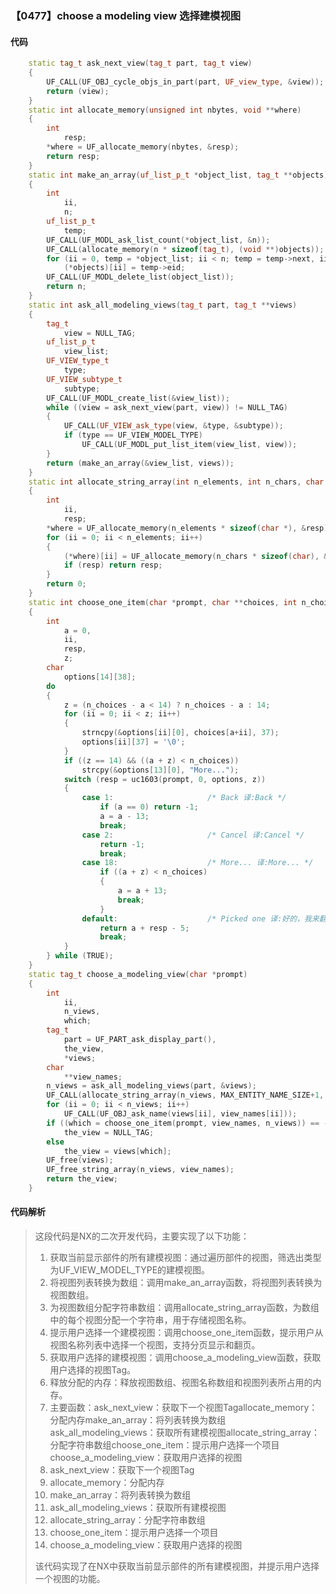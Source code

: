 ### 【0477】choose a modeling view 选择建模视图

#### 代码

```cpp
    static tag_t ask_next_view(tag_t part, tag_t view)  
    {  
        UF_CALL(UF_OBJ_cycle_objs_in_part(part, UF_view_type, &view));  
        return (view);  
    }  
    static int allocate_memory(unsigned int nbytes, void **where)  
    {  
        int  
            resp;  
        *where = UF_allocate_memory(nbytes, &resp);  
        return resp;  
    }  
    static int make_an_array(uf_list_p_t *object_list, tag_t **objects)  
    {  
        int  
            ii,  
            n;  
        uf_list_p_t  
            temp;  
        UF_CALL(UF_MODL_ask_list_count(*object_list, &n));  
        UF_CALL(allocate_memory(n * sizeof(tag_t), (void **)objects));  
        for (ii = 0, temp = *object_list; ii < n; temp = temp->next, ii++)  
            (*objects)[ii] = temp->eid;  
        UF_CALL(UF_MODL_delete_list(object_list));  
        return n;  
    }  
    static int ask_all_modeling_views(tag_t part, tag_t **views)  
    {  
        tag_t  
            view = NULL_TAG;  
        uf_list_p_t  
            view_list;  
        UF_VIEW_type_t  
            type;  
        UF_VIEW_subtype_t  
            subtype;  
        UF_CALL(UF_MODL_create_list(&view_list));  
        while ((view = ask_next_view(part, view)) != NULL_TAG)  
        {  
            UF_CALL(UF_VIEW_ask_type(view, &type, &subtype));  
            if (type == UF_VIEW_MODEL_TYPE)  
                UF_CALL(UF_MODL_put_list_item(view_list, view));  
        }  
        return (make_an_array(&view_list, views));  
    }  
    static int allocate_string_array(int n_elements, int n_chars, char ***where)  
    {  
        int  
            ii,  
            resp;  
        *where = UF_allocate_memory(n_elements * sizeof(char *), &resp);  
        for (ii = 0; ii < n_elements; ii++)  
        {  
            (*where)[ii] = UF_allocate_memory(n_chars * sizeof(char), &resp);  
            if (resp) return resp;  
        }  
        return 0;  
    }  
    static int choose_one_item(char *prompt, char **choices, int n_choices)  
    {  
        int  
            a = 0,  
            ii,  
            resp,  
            z;  
        char  
            options[14][38];  
        do  
        {  
            z = (n_choices - a < 14) ? n_choices - a : 14;  
            for (ii = 0; ii < z; ii++)  
            {  
                strncpy(&options[ii][0], choices[a+ii], 37);  
                options[ii][37] = '\0';  
            }  
            if ((z == 14) && ((a + z) < n_choices))  
                strcpy(&options[13][0], "More...");  
            switch (resp = uc1603(prompt, 0, options, z))  
            {  
                case 1:                     /* Back 译:Back */  
                    if (a == 0) return -1;  
                    a = a - 13;  
                    break;  
                case 2:                     /* Cancel 译:Cancel */  
                    return -1;  
                    break;  
                case 18:                    /* More... 译:More... */  
                    if ((a + z) < n_choices)  
                    {  
                        a = a + 13;  
                        break;  
                    }  
                default:                    /* Picked one 译:好的，我来翻译一下"picked one"这个短语。它的意思是“挑一个”。 */  
                    return a + resp - 5;  
                    break;  
            }  
        } while (TRUE);  
    }  
    static tag_t choose_a_modeling_view(char *prompt)  
    {  
        int  
            ii,  
            n_views,  
            which;  
        tag_t  
            part = UF_PART_ask_display_part(),  
            the_view,  
            *views;  
        char  
            **view_names;  
        n_views = ask_all_modeling_views(part, &views);  
        UF_CALL(allocate_string_array(n_views, MAX_ENTITY_NAME_SIZE+1, &view_names));  
        for (ii = 0; ii < n_views; ii++)  
            UF_CALL(UF_OBJ_ask_name(views[ii], view_names[ii]));  
        if ((which = choose_one_item(prompt, view_names, n_views)) == -1)  
            the_view = NULL_TAG;  
        else  
            the_view = views[which];  
        UF_free(views);  
        UF_free_string_array(n_views, view_names);  
        return the_view;  
    }

```

#### 代码解析

> 这段代码是NX的二次开发代码，主要实现了以下功能：
>
> 1. 获取当前显示部件的所有建模视图：通过遍历部件的视图，筛选出类型为UF_VIEW_MODEL_TYPE的建模视图。
> 2. 将视图列表转换为数组：调用make_an_array函数，将视图列表转换为视图数组。
> 3. 为视图数组分配字符串数组：调用allocate_string_array函数，为数组中的每个视图分配一个字符串，用于存储视图名称。
> 4. 提示用户选择一个建模视图：调用choose_one_item函数，提示用户从视图名称列表中选择一个视图，支持分页显示和翻页。
> 5. 获取用户选择的建模视图：调用choose_a_modeling_view函数，获取用户选择的视图Tag。
> 6. 释放分配的内存：释放视图数组、视图名称数组和视图列表所占用的内存。
> 7. 主要函数：ask_next_view：获取下一个视图Tagallocate_memory：分配内存make_an_array：将列表转换为数组ask_all_modeling_views：获取所有建模视图allocate_string_array：分配字符串数组choose_one_item：提示用户选择一个项目choose_a_modeling_view：获取用户选择的视图
> 8. ask_next_view：获取下一个视图Tag
> 9. allocate_memory：分配内存
> 10. make_an_array：将列表转换为数组
> 11. ask_all_modeling_views：获取所有建模视图
> 12. allocate_string_array：分配字符串数组
> 13. choose_one_item：提示用户选择一个项目
> 14. choose_a_modeling_view：获取用户选择的视图
>
> 该代码实现了在NX中获取当前显示部件的所有建模视图，并提示用户选择一个视图的功能。
>
